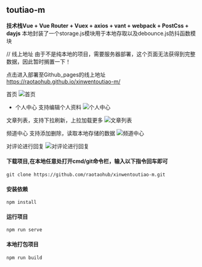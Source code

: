 ## toutiao-m

**技术栈Vue + Vue Router + Vuex + axios + vant + webpack + PostCss + dayjs**
本地封装了一个storage.js模块用于本地存取以及debounce.js防抖函数模块

// 线上地址 由于不是纯本地的项目，需要服务器部署，这个页面无法获得到完整数据，因此暂时搁置一下！

点击进入部署至Github_pages的线上地址 https://raotaohub.github.io/xinwentoutiao-m/

首页 
![首页](images/home.png)<br>

- 个人中心 支持编辑个人资料
![个人中心](images/my.png)<br>


文章列表，支持下拉刷新，上拉加载更多
![文章列表](images/home.png)<br>


频道中心 支持添加删除，读取本地存储的数据
![频道中心](images/频道.png)<br>


对评论进行回复
![对评论进行回复](images/评论列表.png)<br>


#### 下载项目,在本地任意处打开cmd/git命令栏，输入以下指令回车即可
```
git clone https://github.com/raotaohub/xinwentoutiao-m.git
```
#### 安装依赖
```
npm install
```

#### 运行项目
```
npm run serve
```

#### 本地打包项目
```
npm run build
```
